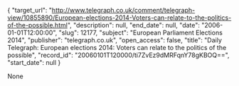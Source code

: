 {
  "target_url": "http://www.telegraph.co.uk/comment/telegraph-view/10855890/European-elections-2014-Voters-can-relate-to-the-politics-of-the-possible.html", 
  "description": null, 
  "end_date": null, 
  "date": "2006-01-01T12:00:00", 
  "slug": 12177, 
  "subject": "European Parliament Elections 2014", 
  "publisher": "telegraph.co.uk", 
  "open_access": false, 
  "title": "Daily Telegraph: European elections 2014: Voters can relate to the politics of the possible", 
  "record_id": "20060101T120000/ti7ZvEz9dMRFqnY78gKBOQ==", 
  "start_date": null
}

None